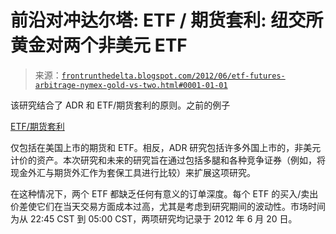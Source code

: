 <!--yml

类别: 未分类

日期: 2024-05-12 23:28:38

-->

# 前沿对冲达尔塔: ETF / 期货套利: 纽交所黄金对两个非美元 ETF

> 来源：[`frontrunthedelta.blogspot.com/2012/06/etf-futures-arbitrage-nymex-gold-vs-two.html#0001-01-01`](https://frontrunthedelta.blogspot.com/2012/06/etf-futures-arbitrage-nymex-gold-vs-two.html#0001-01-01)

该研究结合了 ADR 和 ETF/期货套利的原则。之前的例子

[ETF/期货套利](http://frontrunthedelta.blogspot.com/search/label/etf%2Ffutures%20arbitrage)

仅包括在美国上市的期货和 ETF。相反，ADR 研究包括许多外国上市的，非美元计价的资产。本次研究和未来的研究旨在通过包括多腿和各种竞争证券（例如，将现金外汇与期货外汇作为套保工具进行比较）来扩展这项研究。

在这种情况下，两个 ETF 都缺乏任何有意义的订单深度。每个 ETF 的买入/卖出价差使它们在当天交易方面成本过高，尤其是考虑到研究期间的波动性。市场时间为从 22:45 CST 到 05:00 CST，两项研究均记录于 2012 年 6 月 20 日。
